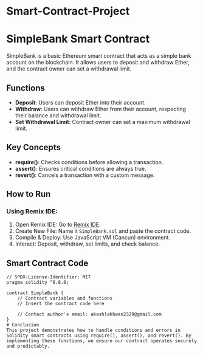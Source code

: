 # Smart-Contract-Project

# SimpleBank Smart Contract

SimpleBank is a basic Ethereum smart contract that acts as a simple bank account on the blockchain. It allows users to deposit and withdraw Ether, and the contract owner can set a withdrawal limit.

## Functions

- **Deposit**: Users can deposit Ether into their account.
- **Withdraw**: Users can withdraw Ether from their account, respecting their balance and withdrawal limit.
- **Set Withdrawal Limit**: Contract owner can set a maximum withdrawal limit.

## Key Concepts

- **require()**: Checks conditions before allowing a transaction.
- **assert()**: Ensures critical conditions are always true.
- **revert()**: Cancels a transaction with a custom message.

## How to Run

### Using Remix IDE:

1. Open Remix IDE: Go to [Remix IDE](https://remix.ethereum.org).
2. Create New File: Name it `SimpleBank.sol` and paste the contract code.
3. Compile & Deploy: Use JavaScript VM (Cancun) environment.
4. Interact: Deposit, withdraw, set limits, and check balance.

## Smart Contract Code

```solidity
// SPDX-License-Identifier: MIT
pragma solidity ^0.8.0;

contract SimpleBank {
    // Contract variables and functions
    // Insert the contract code here

    // Contact author's email: akashlakhwan2329@gmail.com
}
# Conclusion
This project demonstrates how to handle conditions and errors in Solidity smart contracts using require(), assert(), and revert(). By implementing these functions, we ensure our contract operates securely and predictably.
